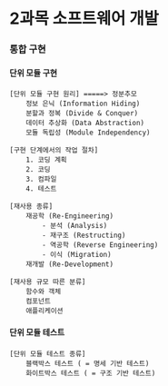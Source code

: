 2과목 소프트웨어 개발
=======================

### 통합 구현

#### 단위 모듈 구현
    [단위 모듈 구현 원리] =====> 정분추모
        정보 은닉 (Information Hiding)
        분할과 정복 (Divide & Conquer)
        데이터 추상화 (Data Abstraction)
        모듈 독립성 (Module Independency)

    [구현 단계에서의 작업 절차]
        1. 코딩 계획
        2. 코딩
        3. 컴파일
        4. 테스트

    [재사용 종류]
        재공학 (Re-Engineering)
            - 분석 (Analysis)
            - 재구조 (Restructing)
            - 역공학 (Reverse Engineering)
            - 이식 (Migration)
        재개발 (Re-Development)

    [재사용 규모 따른 분류]
        함수와 객체
        컴포넌트
        애플리케이션
    
#### 단위 모듈 테스트
    [단위 모듈 테스트 종류]
        블랙박스 테스트 ( = 명세 기반 테스트)
        화이트박스 테스트 ( = 구조 기반 테스트)